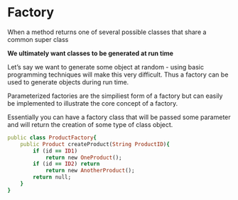# Factory

When a method returns one of several possible classes that share a common super class

**We ultimately want classes to be generated at run time**

Let’s say we want to generate some object at random - using basic programming techniques will make this very difficult. Thus a factory can be used to generate objects during run time.

Parameterized factories are the simpiliest form of a factory but can easily be implemented to illustrate the core concept of a factory.

Essentially you can have a factory class that will be passed some parameter and will return the creation of some type of class object.

```rb
public class ProductFactory{
	public Product createProduct(String ProductID){
		if (id == ID1)
			return new OneProduct();
		if (id == ID2) return
			return new AnotherProduct();
        return null;
    }
}
```
